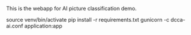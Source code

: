 This is the webapp for AI picture classification demo.


source venv/bin/activate
pip install -r requirements.txt
gunicorn -c dcca-ai.conf application:app

